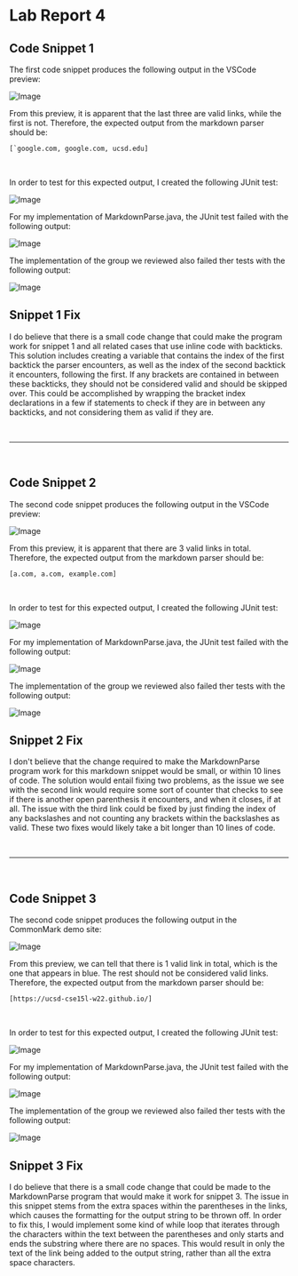# Lab Report 4

## Code Snippet 1

The first code snippet produces the following output in the VSCode preview:

![Image](/img/lab-report-4/snippet-1-vscode-preview.png)

From this preview, it is apparent that the last three are valid links, while the first is not. Therefore, the expected output from the markdown parser should be:

``[`google.com, google.com, ucsd.edu]``

<br/>

In order to test for this expected output, I created the following JUnit test:

![Image](/img/lab-report-4/junit-test-snippet-1.png)

For my implementation of MarkdownParse.java, the JUnit test failed with the following output:

![Image](/img/lab-report-4/junit-output-snippet-1.png)

The implementation of the group we reviewed also failed ther tests with the following output:

![Image](img/lab-report-4/junit-group-output-snippet-1.png)

## Snippet 1 Fix

I do believe that there is a small code change that could make the program work for snippet 1 and all related cases that use inline code with backticks. This solution includes creating a variable that contains the index of the first backtick the parser encounters, as well as the index of the second backtick it encounters, following the first. If any brackets are contained in between these backticks, they should not be considered valid and should be skipped over. This could be accomplished by wrapping the bracket index declarations in a few if statements to check if they are in between any backticks, and not considering them as valid if they are.

<br/>

---
<br/>

## Code Snippet 2

The second code snippet produces the following output in the VSCode preview:

![Image](/img/lab-report-4/snippet-2-vscode-preview.png)

From this preview, it is apparent that there are 3 valid links in total. Therefore, the expected output from the markdown parser should be:

`[a.com, a.com, example.com]`

<br/>

In order to test for this expected output, I created the following JUnit test:

![Image](/img/lab-report-4/junit-test-snippet-2.png)

For my implementation of MarkdownParse.java, the JUnit test failed with the following output:

![Image](/img/lab-report-4/junit-output-snippet-2.png)

The implementation of the group we reviewed also failed ther tests with the following output:

![Image](img/lab-report-4/junit-group-output-snippet-2.png)

## Snippet 2 Fix

I don't believe that the change required to make the MarkdownParse program work for this markdown snippet would be small, or within 10 lines of code. The solution would entail fixing two problems, as the issue we see with the second link would require some sort of counter that checks to see if there is another open parenthesis it encounters, and when it closes, if at all. The issue with the third link could be fixed by just finding the index of any backslashes and not counting any brackets within the backslashes as valid. These two fixes would likely take a bit longer than 10 lines of code.

<br/>

---
<br/>

## Code Snippet 3

The second code snippet produces the following output in the CommonMark demo site:

![Image](/img/lab-report-4/snippet-3-commonmark-demo.png)

From this preview, we can tell that there is 1 valid link in total, which is the one that appears in blue. The rest should not be considered valid links. Therefore, the expected output from the markdown parser should be:

`[https://ucsd-cse15l-w22.github.io/]`

<br/>

In order to test for this expected output, I created the following JUnit test:

![Image](/img/lab-report-4/junit-test-snippet-3.png)

For my implementation of MarkdownParse.java, the JUnit test failed with the following output:

![Image](/img/lab-report-4/junit-output-snippet-3.png)

The implementation of the group we reviewed also failed ther tests with the following output:

![Image](img/lab-report-4/junit-group-output-snippet-3.png)

## Snippet 3 Fix

I do believe that there is a small code change that could be made to the MarkdownParse program that would make it work for snippet 3. The issue in this snippet stems from the extra spaces within the parentheses in the links, which causes the formatting for the output string to be thrown off. In order to fix this, I would implement some kind of while loop that iterates through the characters within the text between the parentheses and only starts and ends the substring where there are no spaces. This would result in only the text of the link being added to the output string, rather than all the extra space characters.
